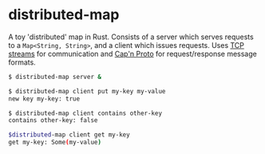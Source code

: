 # distributed-map

A toy 'distributed' map in Rust. Consists of a server which serves requests to a `Map<String, String>`, and a client which issues requests. Uses [TCP streams](http://doc.rust-lang.org/std/io/net/tcp/index.html) for communication and [Cap'n Proto](https://github.com/dwrensha/capnproto-rust) for request/response message formats.

```bash
$ distributed-map server &

$ distributed-map client put my-key my-value
new key my-key: true

$ distributed-map client contains other-key
contains other-key: false

$distributed-map client get my-key
get my-key: Some(my-value)
```